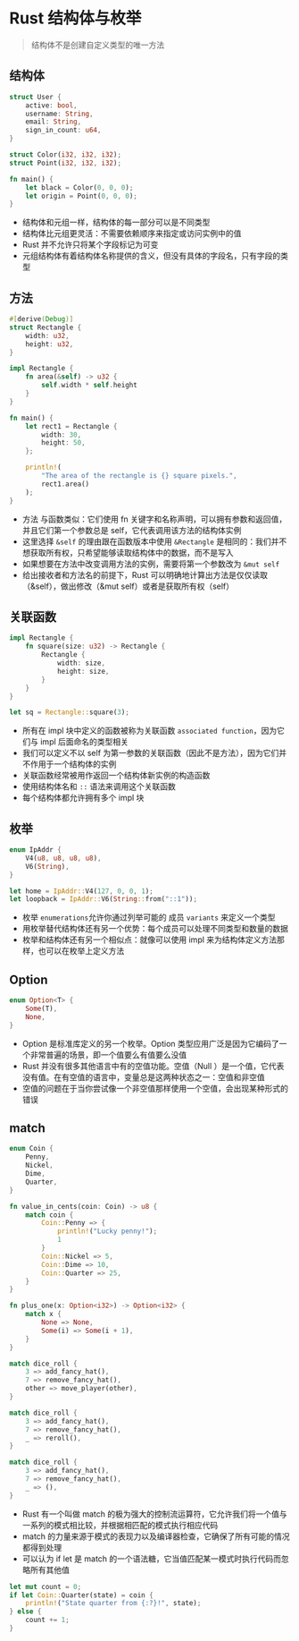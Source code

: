 # Rust 结构体与枚举

> 结构体不是创建自定义类型的唯一方法

## 结构体

```rust
struct User {
    active: bool,
    username: String,
    email: String,
    sign_in_count: u64,
}

struct Color(i32, i32, i32);
struct Point(i32, i32, i32);

fn main() {
    let black = Color(0, 0, 0);
    let origin = Point(0, 0, 0);
}
```

* 结构体和元组一样，结构体的每一部分可以是不同类型
* 结构体比元组更灵活：不需要依赖顺序来指定或访问实例中的值
* Rust 并不允许只将某个字段标记为可变
* 元组结构体有着结构体名称提供的含义，但没有具体的字段名，只有字段的类型

## 方法

```rust
#[derive(Debug)]
struct Rectangle {
    width: u32,
    height: u32,
}

impl Rectangle {
    fn area(&self) -> u32 {
        self.width * self.height
    }
}

fn main() {
    let rect1 = Rectangle {
        width: 30,
        height: 50,
    };

    println!(
        "The area of the rectangle is {} square pixels.",
        rect1.area()
    );
}
```

* 方法 与函数类似：它们使用 fn 关键字和名称声明，可以拥有参数和返回值，并且它们第一个参数总是 self，它代表调用该方法的结构体实例
* 这里选择 `&self` 的理由跟在函数版本中使用 `&Rectangle` 是相同的：我们并不想获取所有权，只希望能够读取结构体中的数据，而不是写入
* 如果想要在方法中改变调用方法的实例，需要将第一个参数改为 `&mut self`
* 给出接收者和方法名的前提下，Rust 可以明确地计算出方法是仅仅读取（&self），做出修改（&mut self）或者是获取所有权（self）

## 关联函数

```rust
impl Rectangle {
    fn square(size: u32) -> Rectangle {
        Rectangle {
            width: size,
            height: size,
        }
    }
}

let sq = Rectangle::square(3);
```

* 所有在 impl 块中定义的函数被称为关联函数 `associated function`，因为它们与 impl 后面命名的类型相关
* 我们可以定义不以 self 为第一参数的关联函数（因此不是方法），因为它们并不作用于一个结构体的实例
* 关联函数经常被用作返回一个结构体新实例的构造函数
* 使用结构体名和 `::` 语法来调用这个关联函数
* 每个结构体都允许拥有多个 impl 块

## 枚举

```rust
enum IpAddr {
    V4(u8, u8, u8, u8),
    V6(String),
}

let home = IpAddr::V4(127, 0, 0, 1);
let loopback = IpAddr::V6(String::from("::1"));
```

* 枚举 `enumerations`允许你通过列举可能的 成员 `variants` 来定义一个类型
* 用枚举替代结构体还有另一个优势：每个成员可以处理不同类型和数量的数据
* 枚举和结构体还有另一个相似点：就像可以使用 impl 来为结构体定义方法那样，也可以在枚举上定义方法

## Option

```rust
enum Option<T> {
    Some(T),
    None,
}
```

* Option 是标准库定义的另一个枚举。Option 类型应用广泛是因为它编码了一个非常普遍的场景，即一个值要么有值要么没值
* Rust 并没有很多其他语言中有的空值功能。空值（Null ）是一个值，它代表没有值。在有空值的语言中，变量总是这两种状态之一：空值和非空值
* 空值的问题在于当你尝试像一个非空值那样使用一个空值，会出现某种形式的错误

## match

```rust
enum Coin {
    Penny,
    Nickel,
    Dime,
    Quarter,
}

fn value_in_cents(coin: Coin) -> u8 {
    match coin {
        Coin::Penny => {
            println!("Lucky penny!");
            1
        }
        Coin::Nickel => 5,
        Coin::Dime => 10,
        Coin::Quarter => 25,
    }
}

fn plus_one(x: Option<i32>) -> Option<i32> {
    match x {
        None => None,
        Some(i) => Some(i + 1),
    }
}

match dice_roll {
    3 => add_fancy_hat(),
    7 => remove_fancy_hat(),
    other => move_player(other),
}

match dice_roll {
    3 => add_fancy_hat(),
    7 => remove_fancy_hat(),
    _ => reroll(),
}

match dice_roll {
    3 => add_fancy_hat(),
    7 => remove_fancy_hat(),
    _ => (),
}
```

* Rust 有一个叫做 match 的极为强大的控制流运算符，它允许我们将一个值与一系列的模式相比较，并根据相匹配的模式执行相应代码
* match 的力量来源于模式的表现力以及编译器检查，它确保了所有可能的情况都得到处理
* 可以认为 if let 是 match 的一个语法糖，它当值匹配某一模式时执行代码而忽略所有其他值

```rust
let mut count = 0;
if let Coin::Quarter(state) = coin {
    println!("State quarter from {:?}!", state);
} else {
    count += 1;
}
```